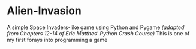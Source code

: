 # Alien-Invasion
A simple Space Invaders-like game using Python and Pygame *(adapted from Chapters 12-14 of Eric Matthes' Python Crash Course)*
This is one of my first forays into programming a game

